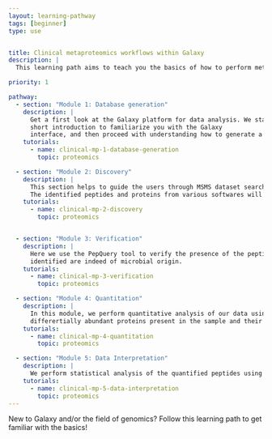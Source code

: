 ```yaml
---
layout: learning-pathway
tags: [beginner]
type: use


title: Clinical metaproteomics workflows within Galaxy
description: |
  This learning path aims to teach you the basics of how to perform metaproteomics analysis of the clinical data within the Galaxy platform. You will learn how to use Galaxy for analysis, and will be guided through the most common first steps of any metaproteomics database generation to searching the database, verifying the proteins/peptides, and data analysis.

priority: 1

pathway:
  - section: "Module 1: Database generation"
    description: |
      Get a first look at the Galaxy platform for data analysis. We start with a
      short introduction to familiarize you with the Galaxy
      interface, and then proceed with understanding how to generate a customized database for clinical metaproteomics
    tutorials:
      - name: clinical-mp-1-database-generation
        topic: proteomics

  - section: "Module 2: Discovery"
    description: |
      This section helps to guide the users through MSMS dataset search against the compact database generated in the first module.
      The identified peptides and proteins from various softwares will be combined later to perform verification.
    tutorials:
      - name: clinical-mp-2-discovery
        topic: proteomics  


  - section: "Module 3: Verification"
    description: |
      Here we use the PepQuery tool to verify the presence of the peptides as well as validate that the peptides/proteins 
      identified are indeed of microbial origin.
    tutorials:
      - name: clinical-mp-3-verification
        topic: proteomics

  - section: "Module 4: Quantitation"
    description: |
      In this module, we perform quantitative analysis of our data using MaxQuant. Quantitative analysis will help us identify 
      differertially abundant proteins present in the sample and their abundance in various conditions.
    tutorials:
      - name: clinical-mp-4-quantitation
        topic: proteomics  

  - section: "Module 5: Data Interpretation"
    description: |
      We perform statistical analysis of the quantified peptides using MS stats and also used Unipept to perform taxonomic classification.
    tutorials:
      - name: clinical-mp-5-data-interpretation
        topic: proteomics
---
```


New to Galaxy and/or the field of genomics? Follow this learning path to get familiar with the basics!

